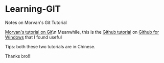# Learning-GIT
Notes on Morvan's Git Tutorial

[Morvan's tutorial on Git](https://morvanzhou.github.io/tutorials/others/git/)\n
Meanwhile, this is the [Github tutorial](http://youngxhui.github.io/tags/GitHub/) on [Github for Windows](https://desktop.github.com/) that I found useful

Tips: both these two tutorials are in Chinese.

Thanks bro!!
